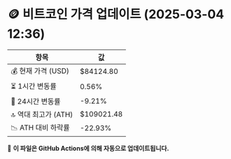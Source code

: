 # 🪙 비트코인 가격 업데이트 (2025-03-04 12:36)

| 항목                | 값 |
|--------------------|----------------|
| 💰 현재 가격 (USD) | $84124.80 |
| ⏳ 1시간 변동률    | 0.56% |
| 📆 24시간 변동률   | -9.21% |
| 🔝 역대 최고가 (ATH) | $109021.48 |
| 📉 ATH 대비 하락률 | -22.93% |

🔄 **이 파일은 GitHub Actions에 의해 자동으로 업데이트됩니다.**
